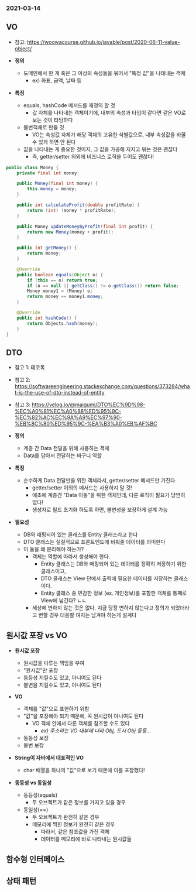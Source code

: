 ### 2021-03-14

## VO
- 참고: https://woowacourse.github.io/javable/post/2020-06-11-value-object/

- __정의__
	- 도메인에서 한 개 혹은 그 이상의 속성들을 묶어서 "특정 값"을 나태내는 객체
		- ex) 좌표, 금액, 날짜 등
- __특징__
	- equals, hashCode 메서드를 재정의 할 것
		- 값 자체를 나타내는 객체이기에, 내부의 속성과 타입이 같다면 같은 VO로 보는 것이 타당하다
	- 불변객체로 만들 것
		- VO는 속성값 자체가 해당 객체의 고유한 식별값으로, 내부 속성값을 바꿀 수 있게 하면 안 된다
    - 값을 나타내는 게 중요한 것이지, 그 값을 가공해 지지고 볶는 것은 괜찮다
        - 즉, getter/setter 의외에 비즈니스 로직을 두어도 괜찮다!

``` Java
public class Money {
    private final int money;

    public Money(final int money) {
        this.money = money;
    }

    public int calculateProfit(double profitRate) {
        return (int) (money * profitRate);
    }

    public Money updateMoneyByProfit(final int profit) {
        return new Money(money + profit);
    }

    public int getMoney() {
        return money;
    }

    @Override
    public boolean equals(Object o) {
        if (this == o) return true;
        if (o == null || getClass() != o.getClass()) return false;
        Money money1 = (Money) o;
        return money == money1.money;
    }

    @Override
    public int hashCode() {
        return Objects.hash(money);
    }
}
```

## DTO
- 참고 1: 테코톡
- 참고 2: https://softwareengineering.stackexchange.com/questions/373284/what-is-the-use-of-dto-instead-of-entity
- 참고 3: https://velog.io/@maigumi/DTO%EC%9D%98-%EC%A0%81%EC%A0%88%ED%95%9C-%EC%82%AC%EC%9A%A9%EC%97%90-%EB%8C%80%ED%95%9C-%EA%B3%A0%EB%AF%BC

- __정의__
    - 계층 간 Data 전달을 위해 사용하는 객체
    - Data를 담아서 전달하는 바구니 역할

- __특징__
    - 순수하게 Data 전달만을 위한 객체라서, getter/setter 메서드만 가진다
        - getter/setter 이외의 메서드는 사용하지 말 것!
        - 애초에 계층간 "Data 이동"을 위한 객체인데, 다른 로직이 필요가 당연히 없다!
        - 생성자로 필드 초기화 하도록 하면, 불변성을 보장하게 설계 가능

- __필요성__
    - DB와 매핑되어 있는 클래스를 Entity 클래스라고 한다
    - DTO 클래스는 실질적으로 프론트엔드에 비춰줄 데이터를 의미한다
    - 이 둘을 왜 분리해야 하는가?
        - 객체는 역할에 따라서 생성해야 한다.
            - Entity 클래스는 DB와 매핑되어 있는 데이터를 정확히 저장하기 위한 클래스이고,
            - DTO 클래스는 View 단에서 출력에 필요한 데이터를 저장하는 클래스이다.
            - Entity 클래스 중 민감한 정보 (ex. 개인정보)를 포함한 객체를 통째로 View에 넘긴다? ㄴㄴ
        - 세상에 변하지 않는 것은 없다. 지금 당장 변하지 않는다고 정의가 되었더라고 변할 경우 대응할 여지는 남겨야 하는게 설계다
                    
                    
## 원시값 포장 vs VO
- __원시값 포장__
    - 원시값을 다루는 책임을 부여
    - "원시값"만 포장
    - 동등성 지킬수도 있고, 아니여도 된다
    - 불변을 지킬수도 있고, 아니여도 된다
    
- __VO__
    - 객체를 "값"으로 표현하기 위함
    - "값"을 포장해야 되기 때문에, 꼭 원시값이 아니여도 된다
        - VO 객체 안에서 다른 객체를 참조할 수도 있다
            - *ex) 주소라는 VO 내부에 나라 Obj, 도시 Obj 등등...*
    - 동등성 보장
    - 불변 보장
    
- __String이 자바에서 대표적인 VO__
    - char 배열을 하나의 "값"으로 보기 때문에 이를 포장했다!

- __동등성 vs 동일성__
    - 동등성(equals)
        - 두 오브젝트가 같은 정보를 가지고 있을 경우
    - 동일성(==)
        - 두 오브젝트가 완전히 같은 경우
        - 메모리에 찍힌 정보가 완전히 같은 경우
            - 따라서, 같은 참조값을 가진 객체
            - 데이터를 메모리에 바로 나타내는 원시값들

## 함수형 인터페이스

## 상태 패턴